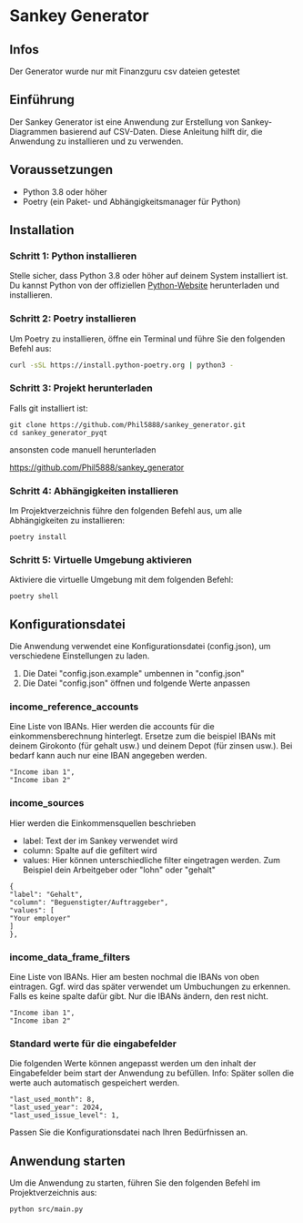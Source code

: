 # Sankey Generator

## Infos

Der Generator wurde nur mit Finanzguru csv dateien getestet

## Einführung

Der Sankey Generator ist eine Anwendung zur Erstellung von Sankey-Diagrammen basierend auf CSV-Daten. Diese Anleitung hilft dir, die Anwendung zu installieren und zu verwenden.

## Voraussetzungen

-   Python 3.8 oder höher
-   Poetry (ein Paket- und Abhängigkeitsmanager für Python)

## Installation

### Schritt 1: Python installieren

Stelle sicher, dass Python 3.8 oder höher auf deinem System installiert ist. Du kannst Python von der offiziellen [Python-Website](https://www.python.org/downloads/) herunterladen und installieren.

### Schritt 2: Poetry installieren

Um Poetry zu installieren, öffne ein Terminal und führe Sie den folgenden Befehl aus:

```sh
curl -sSL https://install.python-poetry.org | python3 -
```

### Schritt 3: Projekt herunterladen

Falls git installiert ist:

```
git clone https://github.com/Phil5888/sankey_generator.git
cd sankey_generator_pyqt
```

ansonsten code manuell herunterladen

https://github.com/Phil5888/sankey_generator

### Schritt 4: Abhängigkeiten installieren

Im Projektverzeichnis führe den folgenden Befehl aus, um alle Abhängigkeiten zu installieren:

```
poetry install
```

### Schritt 5: Virtuelle Umgebung aktivieren

Aktiviere die virtuelle Umgebung mit dem folgenden Befehl:

```
poetry shell
```

## Konfigurationsdatei

Die Anwendung verwendet eine Konfigurationsdatei (config.json), um verschiedene Einstellungen zu laden.

1. Die Datei "config.json.example" umbennen in "config.json"
2. Die Datei "config.json" öffnen und folgende Werte anpassen

### income_reference_accounts

Eine Liste von IBANs. Hier werden die accounts für die einkommensberechnung hinterlegt. Ersetze zum die beispiel IBANs mit deinem Girokonto (für gehalt usw.) und deinem Depot (für zinsen usw.).
Bei bedarf kann auch nur eine IBAN angegeben werden.

```
"Income iban 1",
"Income iban 2"
```

### income_sources

Hier werden die Einkommensquellen beschrieben

-   label: Text der im Sankey verwendet wird
-   column: Spalte auf die gefiltert wird
-   values: Hier können unterschiedliche filter eingetragen werden. Zum Beispiel dein Arbeitgeber oder "lohn" oder "gehalt"

```
{
"label": "Gehalt",
"column": "Beguenstigter/Auftraggeber",
"values": [
"Your employer"
]
},
```

### income_data_frame_filters

Eine Liste von IBANs. Hier am besten nochmal die IBANs von oben eintragen. Ggf. wird das später verwendet um Umbuchungen zu erkennen. Falls es keine spalte dafür gibt.
Nur die IBANs ändern, den rest nicht.

```
"Income iban 1",
"Income iban 2"
```

### Standard werte für die eingabefelder

Die folgenden Werte können angepasst werden um den inhalt der Eingabefelder beim start der Anwendung zu befüllen.
Info: Später sollen die werte auch automatisch gespeichert werden.

```
"last_used_month": 8,
"last_used_year": 2024,
"last_used_issue_level": 1,
```

Passen Sie die Konfigurationsdatei nach Ihren Bedürfnissen an.

## Anwendung starten

Um die Anwendung zu starten, führen Sie den folgenden Befehl im Projektverzeichnis aus:

```
python src/main.py
```
